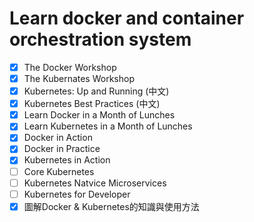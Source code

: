 # Learn docker and container orchestration system 


- [x] The Docker Workshop 
- [x] The Kubernates Workshop
- [x] Kubernetes: Up and Running (中文)
- [x] Kubernetes Best Practices (中文) 
- [x] Learn Docker in a Month of Lunches
- [x] Learn Kubernetes in a Month of Lunches
- [x] Docker in Action
- [x] Docker in Practice
- [x] Kubernetes in Action
- [ ] Core Kubernetes 
- [ ] Kubernetes Natvice Microservices
- [ ] Kubernetes for Developer
- [x] 圖解Docker & Kubernetes的知識與使用方法
